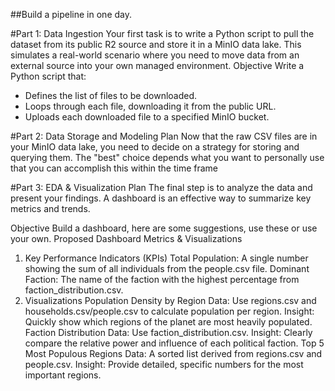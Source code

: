 ##Build a pipeline in one day.

#Part 1: Data Ingestion
Your first task is to write a Python script to pull the dataset from its public R2 source and store it in a MinIO data lake. This simulates a real-world scenario where you need to move data from an external source into your own managed environment.
Objective
Write a Python script that:

- Defines the list of files to be downloaded.
- Loops through each file, downloading it from the public URL.
- Uploads each downloaded file to a specified MinIO bucket.

#Part 2: Data Storage and Modeling Plan
Now that the raw CSV files are in your MinIO data lake, you need to decide on a strategy for storing and querying them. The "best" choice depends what you want to personally use that you can accomplish this within the time frame

#Part 3: EDA & Visualization Plan
The final step is to analyze the data and present your findings. A dashboard is an effective way to summarize key metrics and trends.

Objective
Build a dashboard, here are some suggestions, use these or use your own.
Proposed Dashboard Metrics & Visualizations

1. Key Performance Indicators (KPIs)
   Total Population: A single number showing the sum of all individuals from the people.csv file.
   Dominant Faction: The name of the faction with the highest percentage from faction_distribution.csv.
2. Visualizations
   Population Density by Region
   Data: Use regions.csv and households.csv/people.csv to calculate population per region.
   Insight: Quickly show which regions of the planet are most heavily populated.
   Faction Distribution
   Data: Use faction_distribution.csv.
   Insight: Clearly compare the relative power and influence of each political faction.
   Top 5 Most Populous Regions
   Data: A sorted list derived from regions.csv and people.csv.
   Insight: Provide detailed, specific numbers for the most important regions.
